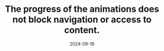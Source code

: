 ---
N: '122'
Rubrique: Images et médias
title: The progress of the animations does not block navigation or access to content.
abstract: 
categories: ["Images and media"]
agrege: O4122-E033
opquast: '4 122'
indiceebook: '33'
description: "Rule n° 033"
before: "032"
weight: "033"
after: "034"
actif: '1'
layout: rules
date: 2024-09-18
tags: ["suggested deletion", ""]
objectif: ["", ""]
Meo: [""]
Controle: [""
]
epubcheck: 
ace: 
humancheck: true
Source: ["Opquast"]
Referentiel: [""]
Steps: ["", ""]
---